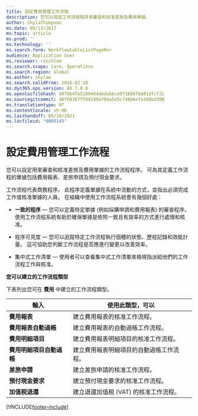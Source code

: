 ```yaml
---
title: 設定費用管理工作流程
description: 您可以設定工作流程程序來審查和核准差旅及費用單據。
author: ShylaThompson
ms.date: 09/13/2017
ms.topic: article
ms.prod: ''
ms.technology: ''
ms.search.form: WorkflowtableListPageRnr
audience: Application User
ms.reviewer: roschlom
ms.search.scope: Core, Operations
ms.search.region: Global
ms.author: shylaw
ms.search.validFrom: 2016-02-28
ms.dyn365.ops.version: AX 7.0.0
ms.openlocfilehash: 4070b4fb5109464abdabbce971688fb881dfcf2c
ms.sourcegitcommit: 40f68387f594180af64a5e5c748b6efa188bd300
ms.translationtype: HT
ms.contentlocale: zh-HK
ms.lasthandoff: 05/10/2021
ms.locfileid: "6005143"
---
```

# <a name="set-up-expense-management-workflows"></a>設定費用管理工作流程

您可以設定用來審查和核准差旅及費用單據的工作流程程序。 可為其定義工作流程的單據包括費用報表、差旅申請及預付現金要求。

工作流程代表商務程序。 此程序定義單據在系統中流動的方式，並指出必須完成工作或核准單據的人員。 在組織中使用工作流程系統會有幾個好處：

-   **一致的程序** — 您可以定義特定單據 (例如採購申請和費用報表) 的審查程序。 使用工作流程系統有助於確保單據是依照一致且有效率的方式進行處理和核准。

-   程序可見度 — 您可以追蹤特定工作流程執行個體的狀態、歷程記錄和效能計量。 這可協助您判斷工作流程是否應進行變更以改善效率。

-   集中式工作清單 — 使用者可以查看集中式工作清單來檢視指派給他們的工作流程工作與核准。 

**您可以建立的工作流程類型**

下表列出您可在 **費用** 中建立的工作流程類型。


|              <strong>輸入</strong>              |                   <strong>使用此類型，可以</strong>                   |
|-------------------------------------------------|-----------------------------------------------------------------------|
|         <strong>費用報表</strong>         |            建立費用報表的核准工作流程。             |
|  <strong>費用報表自動過帳</strong>   |        建立費用報表的自動過帳工作流程。        |
|       <strong>費用明細項目</strong>        |     建立費用報表明細項目的核准工作流程。      |
| <strong>費用明細項目自動過帳</strong> | 建立費用報表明細項目的自動過帳工作流程。 |
|       <strong>差旅申請</strong>       |          建立差旅申請的核准工作流程。           |
|      <strong>預付現金要求</strong>      |         建立預付現金要求的核准工作流程。          |
|        <strong>加值稅退還</strong>        | 建立退還加值稅 (VAT) 的核准工作流程。  |



[!INCLUDE[footer-include](../includes/footer-banner.md)]